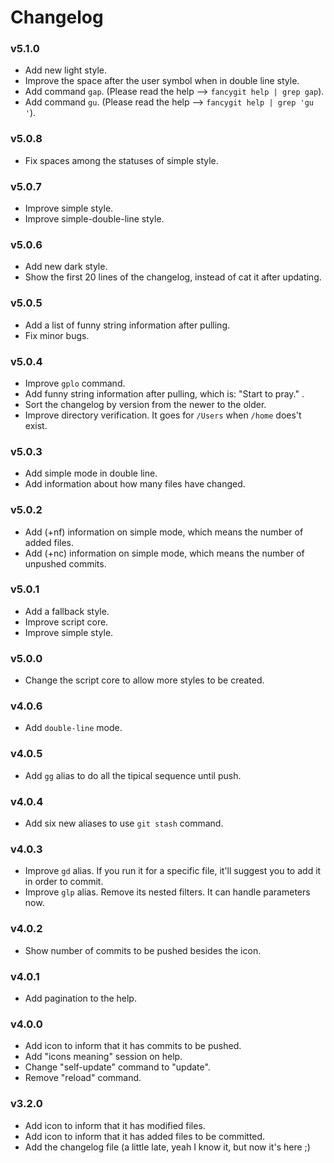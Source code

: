 # Changelog

### v5.1.0

- Add new light style.
- Improve the space after the user symbol when in double line style.
- Add command `gap`. (Please read the help --> `fancygit help | grep gap`).
- Add command `gu`. (Please read the help --> `fancygit help | grep 'gu '`).

### v5.0.8

- Fix spaces among the statuses of simple style.

### v5.0.7

- Improve simple style.
- Improve simple-double-line style.

### v5.0.6

- Add new dark style.
- Show the first 20 lines of the changelog, instead of cat it after updating.

### v5.0.5

- Add a list of funny string information after pulling.
- Fix minor bugs.

### v5.0.4

- Improve `gplo` command.
- Add funny string information after pulling, which is: "Start to pray." .
- Sort the changelog by version from the newer to the older.
- Improve directory verification. It goes for `/Users` when `/home` does't exist.

### v5.0.3

- Add simple mode in double line.
- Add information about how many files have changed.

### v5.0.2

- Add (+nf) information on simple mode, which means the number of added files.
- Add (+nc) information on simple mode, which means the number of unpushed commits.

### v5.0.1

- Add a fallback style.
- Improve script core.
- Improve simple style.

### v5.0.0

- Change the script core to allow more styles to be created.

### v4.0.6

- Add `double-line` mode.

### v4.0.5

- Add `gg` alias to do all the tipical sequence until push.

### v4.0.4

- Add six new aliases to use `git stash` command.

### v4.0.3

- Improve `gd` alias. If you run it for a specific file, it'll suggest you to add it in order to commit.
- Improve `glp` alias. Remove its nested filters. It can handle parameters now.

### v4.0.2

- Show number of commits to be pushed besides the icon.

### v4.0.1

- Add pagination to the help.

### v4.0.0

- Add icon to inform that it has commits to be pushed.
- Add "icons meaning" session on help.
- Change "self-update" command to "update".
- Remove "reload" command.

### v3.2.0

- Add icon to inform that it has modified files.
- Add icon to inform that it has added files to be committed.
- Add the changelog file (a little late, yeah I know it, but now it's here ;)
